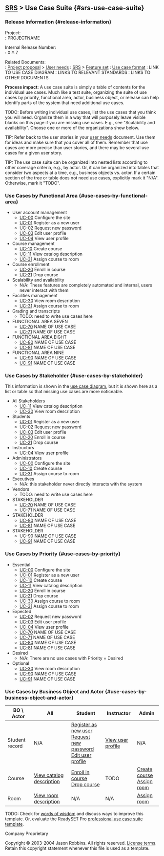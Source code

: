 [SRS](srs) &gt; Use Case Suite {#srs-use-case-suite}
-----------------------------------

### Release Information {#release-information}

Project:                            
:   PROJECTNAME

Internal Release Number:           
:   X.Y.Z

Related Documents:                 
:   [Project proposal](proposal) > [User needs](user-needs)
:   [SRS](srs) > [Feature set](feature-set)
:   [Use case format](use-case-format)
:   LINK TO USE CASE DIAGRAM
:   LINKS TO RELEVANT STANDARDS
:   LINKS TO OTHER DOCUMENTS

**Process impact:** A use case suite is simply a table of contents for
the individual use cases. Much like a test suite, organizing the suite
of use cases by priority, functional area, actor, business object, or
release can help identify parts of the system that need additional use
cases.

TODO: Before writing individual use cases, list the use cases that you
think you will need. Organize them in a way that will purposely leave
visible blanks on this page if you are missing use cases. E.g., see
"Scalability and availability". Choose one or more of the organizations
show below.

TIP: Refer back to the user stories in your [user
needs](user-needs) document. Use them for ideas and make sure that
you cover all of them. Remember that use cases are more precise than
user stories, and there may be several use cases for a given user story.

TIP: The use case suite can be organized into nested lists according to
other coverage criteria, e.g., by actor. Or, it can be organized into
tables that consider two aspects at a time, e.g., business objects vs.
actor. If a certain section of the tree or table does not need use
cases, explicitly mark it "N/A". Otherwise, mark it "TODO".

### Use Cases by Functional Area {#use-cases-by-functional-area}

-   User account management
    -   [UC-00](use-cases#UC-00) Configure the site
    -   [UC-01](use-cases#UC-01) Register as a new user
    -   [UC-02](use-cases#UC-02) Request new password
    -   [UC-03](use-cases#UC-03) Edit user profile
    -   [UC-04](use-cases#UC-04) View user profile
-   Course management
    -   [UC-10](use-cases#UC-10) Create course
    -   [UC-11](use-cases#UC-11) View catalog description
    -   [UC-31](use-cases#UC-31) Assign course to room
-   Course enrollment
    -   [UC-20](use-cases#UC-20) Enroll in course
    -   [UC-21](use-cases#UC-21) Drop course
-   Scalability and availability
    -   N/A: These features are completely automated and internal, users
        never interact with them
-   Facilities management
    -   [UC-30](use-cases#UC-30) View room description
    -   [UC-31](use-cases#UC-31) Assign course to room
-   Grading and transcripts
    -   TODO: need to write use cases here
-   FUNCTIONAL AREA SEVEN
    -   [UC-70](use-cases#UC-70) NAME OF USE CASE
    -   [UC-71](use-cases#UC-71) NAME OF USE CASE
-   FUNCTIONAL AREA EIGHT
    -   [UC-80](use-cases#UC-80) NAME OF USE CASE
    -   [UC-81](use-cases#UC-81) NAME OF USE CASE
-   FUNCTIONAL AREA NINE
    -   [UC-90](use-cases#UC-90) NAME OF USE CASE
    -   [UC-91](use-cases#UC-91) NAME OF USE CASE

### Use Cases by Stakeholder {#use-cases-by-stakeholder}

This information is shown in the [use case diagram](LINK-TO-DIAGRAM),
but it is shown here as a list or table so that missing use cases are
more noticeable.

-   All Stakeholders
    -   [UC-11](use-cases#UC-11) View catalog description
    -   [UC-30](use-cases#UC-30) View room description
-   Students
    -   [UC-01](use-cases#UC-01) Register as a new user
    -   [UC-02](use-cases#UC-02) Request new password
    -   [UC-03](use-cases#UC-03) Edit user profile
    -   [UC-20](use-cases#UC-20) Enroll in course
    -   [UC-21](use-cases#UC-21) Drop course
-   Instructors
    -   [UC-04](use-cases#UC-04) View user profile
-   Administrators
    -   [UC-00](use-cases#UC-00) Configure the site
    -   [UC-10](use-cases#UC-10) Create course
    -   [UC-31](use-cases#UC-31) Assign course to room
-   Executives
    -   N/A: this stakeholder never directly interacts with the system
-   Vendors
    -   TODO: need to write use cases here
-   STAKEHOLDER
    -   [UC-70](use-cases#UC-70) NAME OF USE CASE
    -   [UC-71](use-cases#UC-71) NAME OF USE CASE
-   STAKEHOLDER
    -   [UC-80](use-cases#UC-80) NAME OF USE CASE
    -   [UC-81](use-cases#UC-81) NAME OF USE CASE
-   STAKEHOLDER
    -   [UC-90](use-cases#UC-90) NAME OF USE CASE
    -   [UC-91](use-cases#UC-91) NAME OF USE CASE

### Use Cases by Priority {#use-cases-by-priority}

-   Essential
    -   [UC-00](use-cases#UC-00) Configure the site
    -   [UC-01](use-cases#UC-01) Register as a new user
    -   [UC-10](use-cases#UC-10) Create course
    -   [UC-11](use-cases#UC-11) View catalog description
    -   [UC-20](use-cases#UC-20) Enroll in course
    -   [UC-21](use-cases#UC-21) Drop course
    -   [UC-30](use-cases#UC-30) Assign course to room
    -   [UC-31](use-cases#UC-31) Assign course to room
-   Expected
    -   [UC-02](use-cases#UC-02) Request new password
    -   [UC-03](use-cases#UC-03) Edit user profile
    -   [UC-04](use-cases#UC-04) View user profile
    -   [UC-70](use-cases#UC-70) NAME OF USE CASE
    -   [UC-71](use-cases#UC-71) NAME OF USE CASE
    -   [UC-80](use-cases#UC-80) NAME OF USE CASE
    -   [UC-81](use-cases#UC-81) NAME OF USE CASE
-   Desired
    -   N/A: There are no use cases with Priority = Desired
-   Optional
    -   [UC-30](use-cases#UC-30) View room description
    -   [UC-90](use-cases#UC-90) NAME OF USE CASE
    -   [UC-91](use-cases#UC-91) NAME OF USE CASE

### Use Cases by Business Object and Actor {#use-cases-by-business-object-and-actor}

<table>
    <thead>
        <tr>
            <th>BO \ Actor</th>
            <th>All</th>
            <th>Student</th>
            <th>Instructor</th>
            <th>Admin</th>
        </tr>
    </thead>
    <tbody>
        <tr>
            <td>Student record</td>
            <td>N/A</td>
            <td><a href="use-cases.html#UC-01">Register as new user</a><br />
                <a href="use-cases.html#UC-02">Request new password</a><br /> 
                <a href="use-cases.html#UC-03">Edit user profile</a></td>
            <td><a href="use-cases.html#UC-04">View user profile</a></td>
            <td>N/A</td>
        </tr>
        <tr>
            <td>Course</td>
            <td><a href="use-cases.html#UC-11">View catalog description</a></td>
            <td><a href="use-cases.html#UC-20">Enroll in course</a><br /> 
                <a href="use-cases.html#UC-21">Drop course</a></td>
            <td>TODO</td>
            <td><a href="use-cases.html#UC-10">Create course</a><br /> 
                <a href="use-cases.html#UC-31">Assign room</a></td>
        </tr>
        <tr>
            <td>Room</td>
            <td><a href="use-cases.html#UC-30">View room description</a></td>
            <td>N/A</td>
            <td>N/A</td>
            <td><a href="use-cases.html#UC-31">Assign room</a></td>
        </tr>
    </tbody>
</table>



TODO: Check for [words of wisdom](http://readyset.tigris.org/words-of-wisdom/use-case-suite.html)
and discuss ways to improve this template. Or, evaluate the ReadySET Pro
[professional use case suite template](http://www.readysetpro.com/).

Company Proprietary

Copyright © 2003-2004 Jason Robbins. All rights reserved. [License
terms](readyset-license). Retain this copyright statement whenever
this file is used as a template.


